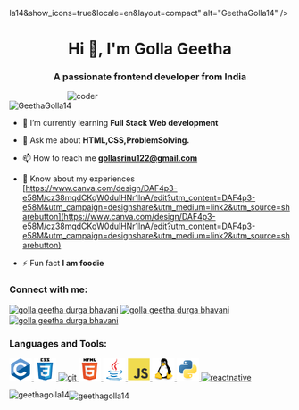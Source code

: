la14&show_icons=true&locale=en&layout=compact" alt="GeethaGolla14" /></p>
<h1 align="center">Hi 👋, I'm Golla Geetha</h1>
<h3 align="center">A passionate frontend developer from India</h3>
<img align="right" alt="coder" width="400" src="https://cdn.dribbble.com/users/17707/screenshots/2413754/rrr.gif">

<p align="left"> <img src="https://komarev.com/ghpvc/?username=GeethaGolla14&label=Profile%20views&color=0e75b6&style=flat" alt="GeethaGolla14" /> </p>

- 🌱 I’m currently learning **Full Stack Web development**

- 💬 Ask me about **HTML,CSS,ProblemSolving.**

- 📫 How to reach me **gollasrinu122@gmail.com**

- 📄 Know about my experiences [https://www.canva.com/design/DAF4p3-e58M/cz38mqdCKqW0dulHNr1lnA/edit?utm_content=DAF4p3-e58M&utm_campaign=designshare&utm_medium=link2&utm_source=sharebutton](https://www.canva.com/design/DAF4p3-e58M/cz38mqdCKqW0dulHNr1lnA/edit?utm_content=DAF4p3-e58M&utm_campaign=designshare&utm_medium=link2&utm_source=sharebutton)

- ⚡ Fun fact **I am foodie**

<h3 align="left">Connect with me:</h3>
<p align="left">
<a href="https://linkedin.com/in/Golla Geetha Durga Bhavani" target="blank"><img align="center" src="https://raw.githubusercontent.com/rahuldkjain/github-profile-readme-generator/master/src/images/icons/Social/linked-in-alt.svg" alt="golla geetha durga bhavani" height="30" width="40" /></a>
<a href="https://www.hackerrank.com/Golla Geetha Durga Bhavani" target="blank"><img align="center" src="https://raw.githubusercontent.com/rahuldkjain/github-profile-readme-generator/master/src/images/icons/Social/hackerrank.svg" alt="golla geetha durga bhavani" height="30" width="40" /></a>
<a href="https://www.leetcode.com/Golla Geetha Durga Bhavani" target="blank"><img align="center" src="https://raw.githubusercontent.com/rahuldkjain/github-profile-readme-generator/master/src/images/icons/Social/leet-code.svg" alt="golla geetha durga bhavani" height="30" width="40" /></a>
</p>

<h3 align="left">Languages and Tools:</h3>
<p align="left"> <a href="https://www.cprogramming.com/" target="_blank" rel="noreferrer"> <img src="https://raw.githubusercontent.com/devicons/devicon/master/icons/c/c-original.svg" alt="c" width="40" height="40"/> </a> <a href="https://www.w3schools.com/css/" target="_blank" rel="noreferrer"> <img src="https://raw.githubusercontent.com/devicons/devicon/master/icons/css3/css3-original-wordmark.svg" alt="css3" width="40" height="40"/> </a> <a href="https://git-scm.com/" target="_blank" rel="noreferrer"> <img src="https://www.vectorlogo.zone/logos/git-scm/git-scm-icon.svg" alt="git" width="40" height="40"/> </a> <a href="https://www.w3.org/html/" target="_blank" rel="noreferrer"> <img src="https://raw.githubusercontent.com/devicons/devicon/master/icons/html5/html5-original-wordmark.svg" alt="html5" width="40" height="40"/> </a> <a href="https://www.java.com" target="_blank" rel="noreferrer"> <img src="https://raw.githubusercontent.com/devicons/devicon/master/icons/java/java-original.svg" alt="java" width="40" height="40"/> </a> <a href="https://developer.mozilla.org/en-US/docs/Web/JavaScript" target="_blank" rel="noreferrer"> <img src="https://raw.githubusercontent.com/devicons/devicon/master/icons/javascript/javascript-original.svg" alt="javascript" width="40" height="40"/> </a> <a href="https://www.linux.org/" target="_blank" rel="noreferrer"> <img src="https://raw.githubusercontent.com/devicons/devicon/master/icons/linux/linux-original.svg" alt="linux" width="40" height="40"/> </a> <a href="https://www.python.org" target="_blank" rel="noreferrer"> <img src="https://raw.githubusercontent.com/devicons/devicon/master/icons/python/python-original.svg" alt="python" width="40" height="40"/> </a> <a href="https://reactnative.dev/" target="_blank" rel="noreferrer"> <img src="https://reactnative.dev/img/header_logo.svg" alt="reactnative" width="40" height="40"/> </a> </p>

<p><img align="left" src="https://github-readme-stats.vercel.app/api/top-langs?username=geethagol
<p>&nbsp;<img align="center" src="https://github-readme-stats.vercel.app/api?username=geethagolla14&show_icons=true&locale=en" alt="geethagolla14" /></p>

<p><img align="center" src="https://github-readme-streak-stats.herokuapp.com/?user=geethagolla14&" alt="geethagolla14" /></p>
